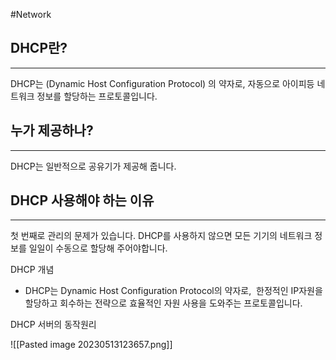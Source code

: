 #Network

## DHCP란?
---
DHCP는 (Dynamic Host Configuration Protocol) 의 약자로,
자동으로 아이피등 네트워크 정보를 할당하는 프로토콜입니다.

## 누가 제공하나?
---
DHCP는 일반적으로 공유기가 제공해 줍니다.


## DHCP 사용해야 하는 이유
---
첫 번째로 관리의 문제가 있습니다. DHCP를 사용하지 않으면 모든 기기의 네트워크 정보를 일일이 수동으로 할당해 주어야합니다.


DHCP 개념

- DHCP는 Dynamic Host Configuration Protocol의 약자로,  한정적인 IP자원을 할당하고 회수하는 전략으로 효율적인 자원 사용을 도와주는 프로토콜입니다.

DHCP 서버의 동작원리

![[Pasted image 20230513123657.png]]